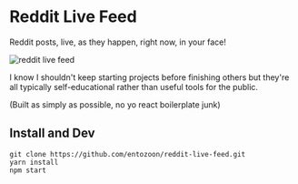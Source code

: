 # Reddit Live Feed

Reddit posts, live, as they happen, right now, in your face!

![reddit live feed](http://i.imgur.com/METsNQP.gif "reddit live feed")

I know I shouldn't keep starting projects before finishing others but they're all typically self-educational rather than useful tools for the public.

(Built as simply as possible, no yo react boilerplate junk)

## Install and Dev

	git clone https://github.com/entozoon/reddit-live-feed.git
	yarn install
	npm start
